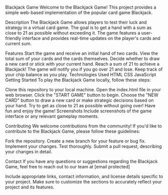 Blackjack Game
Welcome to the Blackjack Game! This project provides a simple web-based implementation of the popular card game Blackjack.

Description
The Blackjack Game allows players to test their luck and strategy in a virtual card game. The goal is to get a hand with a sum as close to 21 as possible without exceeding it. The game features a user-friendly interface and provides real-time updates on the player's cards and current sum.

Features
Start the game and receive an initial hand of two cards.
View the total sum of your cards and the cards themselves.
Decide whether to draw a new card or stick with your current hand.
Reach a sum of 21 to achieve a Blackjack!
The game will notify you if you go over 21 and lose.
Keep track of your chip balance as you play.
Technologies Used
HTML
CSS
JavaScript
Getting Started
To play the Blackjack Game locally, follow these steps:

Clone this repository to your local machine.
Open the index.html file in your web browser.
Click the "START GAME" button to begin.
Choose the "NEW CARD" button to draw a new card or make strategic decisions based on your hand.
Try to get as close to 21 as possible without going over!
Have fun and enjoy the game!
Screenshots
Include screenshots of the game interface or any relevant gameplay moments.

Contributing
We welcome contributions from the community! If you'd like to contribute to the Blackjack Game, please follow these guidelines:

Fork the repository.
Create a new branch for your feature or bug fix.
Implement your changes.
Test thoroughly.
Submit a pull request, describing your changes in detail.

Contact
If you have any questions or suggestions regarding the Blackjack Game, feel free to reach out to our team at [email protected]

Include appropriate links, contact information, and license details specific to your project. Make sure to customize the sections to accurately reflect your project and its features.




